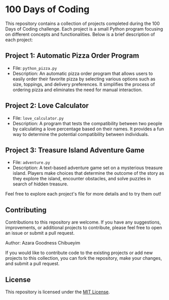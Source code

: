 # 100 Days of Coding

This repository contains a collection of projects completed during the 100 Days of Coding challenge. Each project is a small Python program focusing on different concepts and functionalities. Below is a brief description of each project:

## Project 1: Automatic Pizza Order Program

- File: `python_pizza.py`
- Description: An automatic pizza order program that allows users to easily order their favorite pizza by selecting various options such as size, toppings, and delivery preferences. It simplifies the process of ordering pizza and eliminates the need for manual interaction.

## Project 2: Love Calculator

- File: `love_calculator.py`
- Description: A program that tests the compatibility between two people by calculating a love percentage based on their names. It provides a fun way to determine the potential compatibility between individuals.

## Project 3: Treasure Island Adventure Game

- File: `adventure.py`
- Description: A text-based adventure game set on a mysterious treasure island. Players make choices that determine the outcome of the story as they explore the island, encounter obstacles, and solve puzzles in search of hidden treasure.

Feel free to explore each project's file for more details and to try them out!

## Contributing

Contributions to this repository are welcome. If you have any suggestions, improvements, or additional projects to contribute, please feel free to open an issue or submit a pull request.

Author: Azara Goodness Chibueyim

If you would like to contribute code to the existing projects or add new projects to this collection, you can fork the repository, make your changes, and submit a pull request.

## License

This repository is licensed under the [MIT License](LICENSE).
